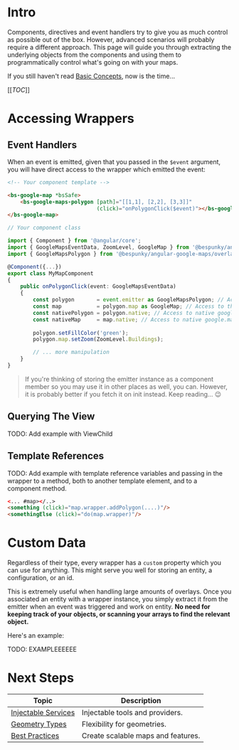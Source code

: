 # Intro
Components, directives and event handlers try to give you as much control as possible out of the box. However, advanced scenarios will probably require a different approach. This page will guide you through extracting the underlying objects from the components and using them to programmatically control what's going on with your maps.

If you still haven't read [Basic Concepts](/Basic-Concepts), now is the time...

[[_TOC_]]

# Accessing Wrappers

## Event Handlers
When an event is emitted, given that you passed in the `$event` argument, you will have direct access to the wrapper  which emitted the event:

```html
<!-- Your component template -->

<bs-google-map *bsSafe>
    <bs-google-maps-polygon [path]="[[1,1], [2,2], [3,3]]"
                            (click)="onPolygonClick($event)"></bs-google-maps-polygon>
</bs-google-map>
```

```typescript
// Your component class

import { Component } from '@angular/core';
import { GoogleMapsEventData, ZoomLevel, GoogleMap } from '@bespunky/angular-google-maps/core';
import { GoogleMapsPolygon } from '@bespunky/angular-google-maps/overlays';

@Component({...})
export class MyMapComponent
{
    public onPolygonClick(event: GoogleMapsEventData)
    {
        const polygon       = event.emitter as GoogleMapsPolygon; // Access emitting polygon
        const map           = polygon.map as GoogleMap; // Access to the containing map instance
        const nativePolygon = polygon.native; // Access to native google.maps.Polygon object
        const nativeMap     = map.native; // Access to native google.maps.Map object
       
        polygon.setFillColor('green');
        polygon.map.setZoom(ZoomLevel.Buildings);

        // ... more manipulation
    }
}
```

> If you're thinking of storing the emitter instance as a component member so you may use it in other places as well, you can. However, it is probably better if you fetch it on init instead. Keep reading... 😉

## Querying The View
TODO: Add example with ViewChild

## Template References
TODO: Add example with template reference variables and passing in the wrapper to a method, both to another template element, and to a component method.

```html
<... #map></..>
<something (click)="map.wrapper.addPolygon(....)"/>
<somethingElse (click)="do(map.wrapper)"/>
```

# Custom Data
Regardless of their type, every wrapper has a `custom` property which you can use for anything. This might serve you well for storing an entity, a configuration, or an id.

This is extremely useful when handling large amounts of overlays. Once you associated an entity with a wrapper instance, you simply extract it from the emitter when an event was triggered and work on entity. **No need for keeping track of your objects, or scanning your arrays to find the relevant object.**

Here's an example:

TODO: EXAMPLEEEEEE

# Next Steps
| Topic                                       | Description                        |
|---------------------------------------------|------------------------------------|
| [Injectable Services](/Injectable-Services) | Injectable tools and providers.    |
| [Geometry Types](/Geometry-Types)           | Flexibility for geometries.        |
| [Best Practices](/Best-Practices)           | Create scalable maps and features. |